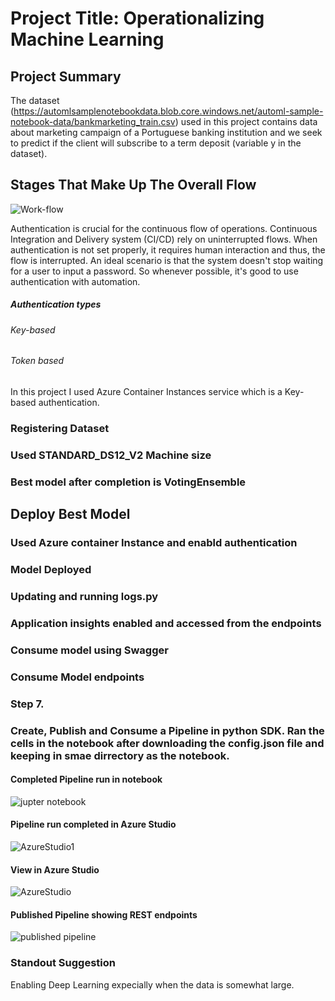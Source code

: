 # Project Title: Operationalizing Machine Learning


## Project Summary

The dataset (https://automlsamplenotebookdata.blob.core.windows.net/automl-sample-notebook-data/bankmarketing_train.csv) used in this project contains data about marketing campaign of a Portuguese banking institution and we seek to predict if the client will subscribe to a term deposit (variable y in the dataset).


## Stages That Make Up The Overall Flow
![Work-flow](https://user-images.githubusercontent.com/65784601/105206319-86108500-5b46-11eb-948e-5d21e3086e94.png)


Authentication is crucial for the continuous flow of operations. Continuous Integration and Delivery system (CI/CD) rely on uninterrupted flows. When authentication is not set properly, it requires human interaction and thus, the flow is interrupted. An ideal scenario is that the system doesn't stop waiting for a user to input a password. So whenever possible, it's good to use authentication with automation.
##### Authentication types
###### Key-based
###### Token based
In this project I used Azure Container Instances service which is a Key-based authentication.

### Registering Dataset






### Used STANDARD_DS12_V2 Machine size





### Best model after completion is VotingEnsemble





## Deploy Best Model

### Used Azure container Instance and enabld authentication





### Model Deployed



### Updating and running logs.py


### Application insights enabled and accessed from the endpoints


###  Consume model using Swagger



### Consume Model endpoints


### Step 7.

### Create, Publish and Consume a Pipeline in python SDK. Ran the cells in the notebook after downloading the config.json file and keeping in smae dirrectory as the notebook.

#### Completed Pipeline run in notebook

![jupter notebook](https://user-images.githubusercontent.com/65784601/105216694-308ea500-5b53-11eb-82a2-606003a3aab6.png)

#### Pipeline run completed in Azure Studio
![AzureStudio1](https://user-images.githubusercontent.com/65784601/105216775-4dc37380-5b53-11eb-8e86-b207a3b0b7e9.png)

#### View in Azure Studio
![AzureStudio](https://user-images.githubusercontent.com/65784601/105216777-4dc37380-5b53-11eb-8529-fa6298fcaacd.png)
#### Published Pipeline showing REST endpoints
![published pipeline](https://user-images.githubusercontent.com/65784601/105218551-94b26880-5b55-11eb-8e92-48a0faf61e7f.png)


### Standout Suggestion

Enabling Deep Learning expecially when the data is somewhat large.

